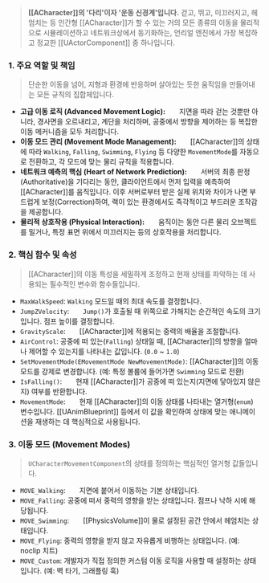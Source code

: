 
> **[[ACharacter]]의 '다리'이자 '운동 신경계'입니다.** 걷고, 뛰고, 미끄러지고, 헤엄치는 등 인간형 [[ACharacter]]가 할 수 있는 거의 모든 종류의 이동을 물리적으로 시뮬레이션하고 네트워크상에서 동기화하는, 언리얼 엔진에서 가장 복잡하고 정교한 [[UActorComponent]] 중 하나입니다.

### **1. 주요 역할 및 책임**
> 단순한 이동을 넘어, 지형과 환경에 반응하며 살아있는 듯한 움직임을 만들어내는 모든 규칙의 집합체입니다.
* **고급 이동 로직 (Advanced Movement Logic):**
      지면을 따라 걷는 것뿐만 아니라, 경사면을 오르내리고, 계단을 처리하며, 공중에서 방향을 제어하는 등 복잡한 이동 메커니즘을 모두 처리합니다.
* **이동 모드 관리 (Movement Mode Management):**
      [[ACharacter]]의 상태에 따라 `Walking`, `Falling`, `Swimming`, `Flying` 등 다양한 `MovementMode`를 자동으로 전환하고, 각 모드에 맞는 물리 규칙을 적용합니다.
* **네트워크 예측의 핵심 (Heart of Network Prediction):**
      서버의 최종 판정(Authoritative)을 기다리는 동안, 클라이언트에서 먼저 입력을 예측하여 [[ACharacter]]를 움직입니다. 이후 서버로부터 받은 실제 위치와 차이가 나면 부드럽게 보정(Correction)하여, 랙이 있는 환경에서도 즉각적이고 부드러운 조작감을 제공합니다.
* **물리적 상호작용 (Physical Interaction):**
      움직이는 동안 다른 물리 오브젝트를 밀거나, 특정 표면 위에서 미끄러지는 등의 상호작용을 처리합니다.

###  **2. 핵심 함수 및 속성**
> [[ACharacter]]의 이동 특성을 세밀하게 조정하고 현재 상태를 파악하는 데 사용되는 필수적인 변수와 함수들입니다.
* `MaxWalkSpeed`:
	`Walking` 모드일 때의 최대 속도를 결정합니다.
* `JumpZVelocity`:
      `Jump()`가 호출될 때 위쪽으로 가해지는 순간적인 속도의 크기입니다. 점프 높이를 결정합니다.
* `GravityScale`:
      [[ACharacter]]에 적용되는 중력의 배율을 조절합니다.
* `AirControl`:
	공중에 떠 있는(`Falling`) 상태일 때, [[ACharacter]]의 방향을 얼마나 제어할 수 있는지를 나타내는 값입니다. (`0.0` ~ `1.0`)
* `SetMovementMode(EMovementMode NewMovementMode)`:
	[[ACharacter]]의 이동 모드를 강제로 변경합니다. (예: 특정 볼륨에 들어가면 `Swimming` 모드로 전환)
* `IsFalling()`:
      현재 [[ACharacter]]가 공중에 떠 있는지(지면에 닿아있지 않은지) 여부를 반환합니다.
* `MovementMode`:
      현재 [[ACharacter]]의 이동 상태를 나타내는 열거형(`enum`) 변수입니다. [[UAnimBlueprint]] 등에서 이 값을 확인하여 상태에 맞는 애니메이션을 재생하는 데 핵심적으로 사용됩니다.

### **3. 이동 모드 (Movement Modes)**
> `UCharacterMovementComponent`의 상태를 정의하는 핵심적인 열거형 값들입니다.
* `MOVE_Walking`:
      지면에 붙어서 이동하는 기본 상태입니다.
* `MOVE_Falling`:
	공중에 떠서 중력의 영향을 받는 상태입니다. 점프나 낙하 시에 해당됩니다.
* `MOVE_Swimming`:
      [[PhysicsVolume]]이 물로 설정된 공간 안에서 헤엄치는 상태입니다.
* `MOVE_Flying`:
	중력의 영향을 받지 않고 자유롭게 비행하는 상태입니다. (예: noclip 치트)
* `MOVE_Custom`:
	개발자가 직접 정의한 커스텀 이동 로직을 사용할 때 설정하는 상태입니다. (예: 벽 타기, 그래플링 훅)
